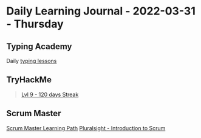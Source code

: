# Daily Learning Journal - 2022-03-31 - Thursday

## Typing Academy

Daily [typing lessons](https://www.typing.academy/typing-tutor/lessons)

## TryHackMe

> [Lvl 9 - 120 days Streak](https://tryhackme.com/p/Universalamateur)

## Scrum Master

[Scrum Master Learning Path](https://www.scrum.org/pathway/scrum-master)
[Pluralsight - Introduction to Scrum](https://app.pluralsight.com/paths/skill/introduction-to-professional-scrum)
